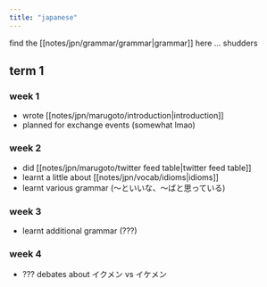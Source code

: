 ```yaml
---
title: "japanese"
---
```

find the [[notes/jpn/grammar/grammar|grammar]] here ... shudders

## term 1
### week 1
- wrote [[notes/jpn/marugoto/introduction|introduction]]
- planned for exchange events (somewhat lmao)
### week 2
- did [[notes/jpn/marugoto/twitter feed table|twitter feed table]]
- learnt a little about [[notes/jpn/vocab/idioms|idioms]]
- learnt various grammar (～といいな、～ばと思っている)
### week 3
- learnt additional grammar (???)
### week 4
- ??? debates about イクメン vs イケメン